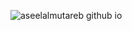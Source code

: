 ![aseelalmutareb github io](https://user-images.githubusercontent.com/92477499/178059173-ac0720a6-7891-4ced-b4e9-1e9a154538b4.png)
